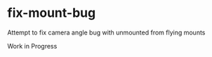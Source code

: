 # fix-mount-bug
Attempt to fix camera angle bug with unmounted from flying mounts

Work in Progress
